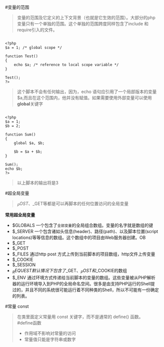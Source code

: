 #变量的范围
>变量的范围及它定义的上下文背景（也就是它生效的范围）。大部分的php变量只有一个单独的范围。这个单独的范围跨度同样包含了include 和require引入的文件。

```
  
<?php
$a = 1; /* global scope */ 

function Test()  
{  
    echo $a; /* reference to local scope variable */  
}

Test();  
?>  
```
>这个脚本不会有任何输出，因为，echo 语句应引用了一个局部版本的变量$a,而且在这个范围内，他并没有赋值。如果需要使用外部变量可以使用**global**关键字
```  

<?php  
$a = 1;      
$b = 2;  

function Sum()
{  
    global $a, $b;  

    $b = $a + $b;
}

Sum();  
echo $b;  
?>  
```
>以上脚本的输出将是3

#超全局变量
>$_POST、$_GET等都是可以再脚本的任何位置访问的全局变量  

**常用超全局变量**  
* $GLOBALS 一个包含了`全部变量`的全局组合数组。变量的名字就是数组的键
* $_SERVER 一个包含诸如头信息(header)、路径(path)、以及脚本位置(script locations)等等信息的数组。这个数组中的项目由Web服务器创建。OB
* $_GET
* $_POST
* $_FILES 通过http post 方式上传到当前脚本的项目数组，http文件上传变量
* $_COOKIE
* $_SESSION
* $_REQUEST 默认情况下包含了$_GET、$_POST和$_COOKIE的数组
* $_ENV 通过环境方式传递给当前脚本的变量的数组。这些变量被从PHP解析器的运行环境导入到PHP的全局命名空间。很多是由支持PHP运行的Shell提过的，并且不同的系统很可能运行着不同种类的Shell，所以不可能有一份确定的列表。

#常量 const
>在类里面定义常量用 const 关键字，而不是通常的 define() 函数。
#define函数
>* 作用域不影响对常量的访问
>* 常量值只能是字符串或数字
